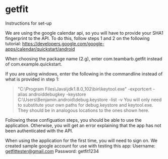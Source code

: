 # getfit

Instructions for set-up

We are using the google calendar api, so you will have to 
provide your SHA1 fingerprint to the API. To do this, 
follow steps 1 and 2 on the following tutorial: 
https://developers.google.com/google-apps/calendar/quickstart/android

When choosing the package name (2.g), enter com.teambarb.getfit 
instead of com.example.quickstart. 

If you are using windows, enter the following in the commandline instead
of what is provided in step 1:
> "C:\Program Files\Java\jdk1.8.0_102\bin\keytool.exe" -exportcert -alias androiddebugkey -keystore C:\Users\Benjamin\.android\debug.keystore -list -v
You will only need to substitute your own paths for debug.keystore and keytool.exe. 
They should be in analogous locations to the ones shown here. 

Following these configuation steps, you should be able to use the 
application. Otherwise, you will get an error explaining that the app
has not been authenticated with the API. 

When using the application for the first time, you will need to sign on. 
We created sample google account for use with testing this app: 
Username: getfittester@gmail.com
Password: getfit1234




